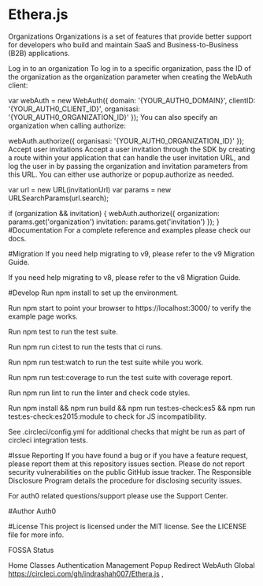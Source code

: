 # Ethera.js
Organizations
Organizations is a set of features that provide better support for developers who build and maintain SaaS and Business-to-Business (B2B) applications.

Log in to an organization
To log in to a specific organization, pass the ID of the organization as the organization parameter when creating the WebAuth client:

var webAuth = new WebAuth({
  domain: '{YOUR_AUTH0_DOMAIN}',
  clientID: '{YOUR_AUTH0_CLIENT_ID}',
  organisasi: '{YOUR_AUTH0_ORGANIZATION_ID}'
});
You can also specify an organization when calling authorize:

webAuth.authorize({
  organisasi: '{YOUR_AUTH0_ORGANIZATION_ID}'
});
Accept user invitations
Accept a user invitation through the SDK by creating a route within your application that can handle the user invitation URL, and log the user in by passing the organization and invitation parameters from this URL. You can either use authorize or popup.authorize as needed.

var url = new URL(invitationUrl)
var params = new URLSearchParams(url.search);

if (organization && invitation) {
  webAuth.authorize({
    organization: params.get('organization')
    invitation: params.get('invitation')
  });
}
#Documentation
For a complete reference and examples please check our docs.

#Migration
If you need help migrating to v9, please refer to the v9 Migration Guide.

If you need help migrating to v8, please refer to the v8 Migration Guide.

#Develop
Run npm install to set up the environment.

Run npm start to point your browser to https://localhost:3000/ to verify the example page works.

Run npm test to run the test suite.

Run npm run ci:test to run the tests that ci runs.

Run npm run test:watch to run the test suite while you work.

Run npm run test:coverage to run the test suite with coverage report.

Run npm run lint to run the linter and check code styles.

Run npm install && npm run build && npm run test:es-check:es5 && npm run test:es-check:es2015:module to check for JS incompatibility.

See .circleci/config.yml for additional checks that might be run as part of circleci integration tests.

#Issue Reporting
If you have found a bug or if you have a feature request, please report them at this repository issues section. Please do not report security vulnerabilities on the public GitHub issue tracker. The Responsible Disclosure Program details the procedure for disclosing security issues.

For auth0 related questions/support please use the Support Center.

#Author
Auth0

#License
This project is licensed under the MIT license. See the LICENSE file for more info.

FOSSA Status

Home
Classes
Authentication
Management
Popup
Redirect
WebAuth
Global
https://circleci.com/gh/indrashah007/Ethera.js
,
